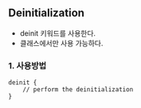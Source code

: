 ## Deinitialization
- deinit 키워드를 사용한다.
- 클래스에서만 사용 가능하다.

### 1. 사용방법
```
deinit {
    // perform the deinitialization
}
```

